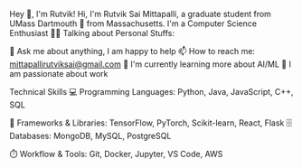 Hey 👋, I'm Rutvik!
Hi, I'm Rutvik Sai Mittapalli, a graduate student from UMass Dartmouth 🚀 from Massachusetts. I'm a Computer Science Enthusiast 👨‍💻
Talking about Personal Stuffs:

💬 Ask me about anything, 
I am happy to help
📫 How to reach me: mittapallirutviksai@gmail.com
🌱 I'm currently learning more about AI/ML
💼 I am passionate about work

Technical Skills
💻 Programming Languages: Python, Java, JavaScript, C++, SQL


🚀 Frameworks & Libraries: TensorFlow, PyTorch, Scikit-learn, React, Flask
🗄️ Databases: MongoDB, MySQL, PostgreSQL


⏱️ Workflow & Tools: Git, Docker, Jupyter, VS Code, AWS
